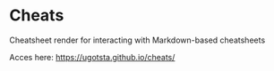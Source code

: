 # Cheats
Cheatsheet render for interacting with Markdown-based cheatsheets

Acces here: https://ugotsta.github.io/cheats/
